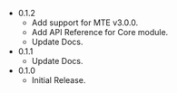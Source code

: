 - 0.1.2
  - Add support for MTE v3.0.0.
  - Add API Reference for Core module.
  - Update Docs.
- 0.1.1
  - Update Docs.
- 0.1.0
  - Initial Release.
